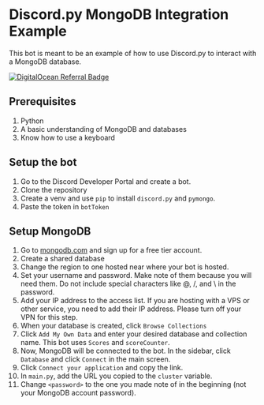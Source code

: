 # Discord.py MongoDB Integration Example
This bot is meant to be an example of how to use Discord.py to interact with a MongoDB database.

<a href="https://www.digitalocean.com/?refcode=1216df23cc7f&utm_campaign=Referral_Invite&utm_medium=Referral_Program&utm_source=badge"><img src="https://web-platforms.sfo2.cdn.digitaloceanspaces.com/WWW/Badge%201.svg" alt="DigitalOcean Referral Badge" /></a>

## Prerequisites
1. Python
2. A basic understanding of MongoDB and databases
3. Know how to use a keyboard

## Setup the bot
1. Go to the Discord Developer Portal and create a bot.
2. Clone the repository
3. Create a venv and use `pip` to install `discord.py` and `pymongo`.
4. Paste the token in `botToken`

## Setup MongoDB
1. Go to [mongodb.com](https://mongodb.com) and sign up for a free tier account.
2. Create a shared database
3. Change the region to one hosted near where your bot is hosted.
4. Set your username and password. Make note of them because you will need them. Do not include special characters like @, /, and \ in the password.
5. Add your IP address to the access list. If you are hosting with a VPS or other service, you need to add their IP address. Please turn off your VPN for this step.
6. When your database is created, click `Browse Collections`
7. Click `Add My Own Data` and enter your desired database and collection name. This bot uses `Scores` and `scoreCounter`.
8. Now, MongoDB will be connected to the bot. In the sidebar, click `Database` and click `Connect` in the main screen.
9. Click `Connect your application` and copy the link.
10. In `main.py`, add the URL you copied to the `cluster` variable.
11. Change `<password>` to the one you made note of in the beginning (not your MongoDB account password).
